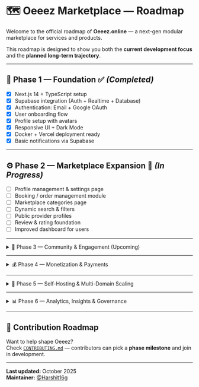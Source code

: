 
# 🗺️ Oeeez Marketplace — Roadmap

Welcome to the official roadmap of **Oeeez.online** — a next-gen modular marketplace for services and products.

This roadmap is designed to show you both the **current development focus** and the **planned long-term trajectory**.

---

## 🚀 Phase 1 — Foundation ✅ *(Completed)*

- [x] Next.js 14 + TypeScript setup  
- [x] Supabase integration (Auth + Realtime + Database)  
- [x] Authentication: Email + Google OAuth  
- [x] User onboarding flow  
- [x] Profile setup with avatars  
- [x] Responsive UI + Dark Mode  
- [x] Docker + Vercel deployment ready  
- [x] Basic notifications via Supabase  

---

## ⚙️ Phase 2 — Marketplace Expansion 🚧 *(In Progress)*

- [ ] Profile management & settings page  
- [ ] Booking / order management module  
- [ ] Marketplace categories page  
- [ ] Dynamic search & filters  
- [ ] Public provider profiles  
- [ ] Review & rating foundation  
- [ ] Improved dashboard for users  

---

<details>
<summary>🧩 Phase 3 — Community & Engagement (Upcoming)</summary>

- [ ] Integrated community hub  
- [ ] Commenting, reviews, and reactions  
- [ ] Real-time chat system (buyer ↔ provider)  
- [ ] Notifications center  
- [ ] User-level moderation tools  
- [ ] Report & dispute management system  
- [ ] Enhanced booking flow with offers/negotiation  
</details>

---

<details>
<summary>💰 Phase 4 — Monetization & Payments</summary>

- [ ] Razorpay / Stripe integration  
- [ ] Subscription models for providers  
- [ ] Revenue analytics dashboard  
- [ ] Tax/GST handling  
- [ ] Payout management  
</details>

---

<details>
<summary>🏪 Phase 5 — Self-Hosting & Multi-Domain Scaling</summary>

- [ ] Custom subdomain provisioning (`shopname.oeeez.online`)  
- [ ] Organization-level dashboards  
- [ ] Admin analytics panel  
- [ ] Domain linking automation  
- [ ] API endpoints for external shops  
</details>

---

<details>
<summary>📊 Phase 6 — Analytics, Insights & Governance</summary>

- [ ] Full admin console  
- [ ] Community statistics and sentiment tracking  
- [ ] Fraud detection and trust scoring  
- [ ] Advanced reporting and exports  
- [ ] Transparency dashboard for users  
</details>

---

## 🧩 Contribution Roadmap

Want to help shape Oeeez?  
Check [`CONTRIBUTING.md`](./CONTRIBUTING.md) — contributors can pick a **phase milestone** and join in development.

---

**Last updated:** October 2025  
**Maintainer:** [@Harshit16g](https://github.com/Harshit16g)